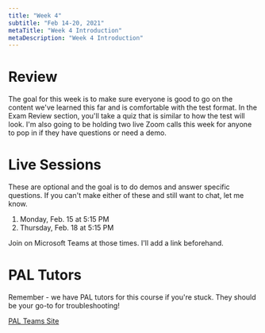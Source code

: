 ```yaml
---
title: "Week 4"
subtitle: "Feb 14-20, 2021"
metaTitle: "Week 4 Introduction"
metaDescription: "Week 4 Introduction"
---
```


# Review
The goal for this week is to make sure everyone is good to go on the content we've learned this far and is comfortable with the test format. In the Exam Review section, you'll take a quiz that is similar to how the test will look. I'm also going to be holding two live Zoom calls this week for anyone to pop in if they have questions or need a demo.

# Live Sessions
These are optional and the goal is to do demos and answer specific questions. If you can't make either of these and still want to chat, let me know.

1. Monday, Feb. 15 at 5:15 PM
2. Thursday, Feb. 18 at 5:15 PM

Join on Microsoft Teams at those times. I'll add a link beforehand.

# PAL Tutors
Remember - we have PAL tutors for this course if you're stuck. They should be your go-to for troubleshooting!

[PAL Teams Site](https://teams.microsoft.com/l/team/19%3ae60866f910024b7b88da75489277dba9%40thread.tacv2/conversations?groupId=1b55cfbb-80e7-48c5-9077-9e6aefbe24a4&tenantId=00758a75-d55f-4737-a49c-29f42e96b59b)
